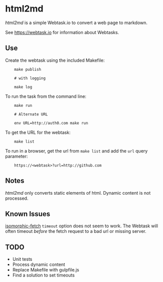 # html2md

*html2md* is a simple Webtask.io to convert a web page to markdown.

See https://webtask.io for information about Webtasks.

## Use
Create the webtask using the included Makefile:

```
	make publish

	# with logging

	make log

```

To run the task from the command line:

```
	make run

	# Alternate URL

	env URL=http://auth0.com make run
```

To get the URL for the webtask:

```
	make list
```

To run in a browser, get the url from `make list` and add the `url`
query parameter:

```
	https://<webtask>?url=http://github.com
```

## Notes
*html2md* only converts static elements of html. Dynamic content is
not processed.

## Known Issues
[isomorphic-fetch](https://github.com/matthew-andrews/isomorphic-fetch) `timeout`
option does not seem to work. The Webtask will often timeout *before*
the fetch request to a bad url or missing server.

## TODO
+ Unit tests
+ Process dynamic content
+ Replace Makefile with gulpfile.js
+ Find a solution to set timeouts

